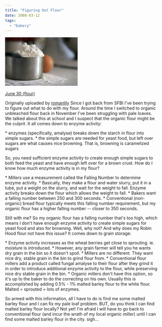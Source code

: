 ```yaml
---
title: "Figuring Out Flour"
date: 2008-03-12
tags: 
  - "bakery"
---
```


[![](images/694856387_12c02ac1b0_m.jpg)](http://www.flickr.com/photos/romanlily/694856387/ "photo sharing")

[June 30 (flour)](http://www.flickr.com/photos/romanlily/694856387/)

Originally uploaded by [romanlily](http://www.flickr.com/people/romanlily/) Since I got back from SFBI I've been trying to figure out what to do with my flour. Around the time I switched to organic unbleached flour back in November I've been struggling with pale loaves. We talked about this at school and I suspect that the organic flour might be the culprit. It all comes down to enzyme activity:

\* enzymes (specifically, amalyse) breaks down the starch in flour into simple sugars. \* the simple sugars are needed for yeast food, but left over sugars are what causes nice browning. That is, browning is caramelized sugars

So, you need sufficient enzyme activity to create enough simple sugars to both feed the yeast and have enough left over for a brown crust. How do I know how much enzyme activity is in my flour?

\* Millers use a measurement called the Falling Number to determine enzyme activity. \* Basically, they make a flour and water slurry, put it in a tube, put a weight on the slurry, and wait for the weight to fall. Enzyme activity breaks down the flour which allows the weight to fall. \* Bakers want a falling number between 250 and 300 seconds. \* Conventional (non-organic) bread flour typically meets this falling number requirement, but my organic flour has a higher falling number -- closer to 350 seconds.

Still with me? So my organic flour has a falling number that's too high, which means I don't have enough enzyme activity to create simple sugars for yeast food and also for browning. Well, why not? And why does my Robin Hood flour not have this issue? It comes down to grain storage:

\* Enzyme activity increases as the wheat berries get close to sprouting. ie. moisture is introduced. \* However, any grain farmer will tell you he wants dry grain in the bin so it doesn't spoil. \* Millers are no different. They want nice dry, stable grain in the bin to grind flour from. \* Conventional flour millers add a product called fungal amalyse to their flour after they grind it in order to introduce additional enzyme activity to the flour, while preserving nice dry stable grain in the bin. \* Organic millers don't have this option, so it's up to the baker to do the correcting on his own. Usually this is accomplished by adding 0.5% - 1% malted barley flour to the white flour. Malted = sprouted = lots of enzymes.

So armed with this information, all I have to do is find me some malted barley flour and I can fix my pale loaf problem. BUT, do you think I can find malted barley flour locally? Not yet! I'm afraid I will have to go back to conventional flour (and incur the wrath of my local organic miller) until I can find some malted barley flour in the city. sigh...
